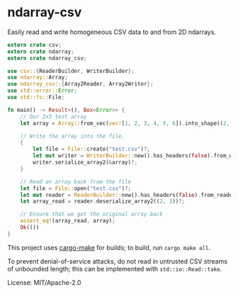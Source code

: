 # ndarray-csv

Easily read and write homogeneous CSV data to and from 2D ndarrays.

```rust
extern crate csv;
extern crate ndarray;
extern crate ndarray_csv;

use csv::{ReaderBuilder, WriterBuilder};
use ndarray::Array;
use ndarray_csv::{Array2Reader, Array2Writer};
use std::error::Error;
use std::fs::File;

fn main() -> Result<(), Box<Error>> {
    // Our 2x3 test array
    let array = Array::from_vec(vec![1, 2, 3, 4, 5, 6]).into_shape((2, 3)).unwrap();

    // Write the array into the file.
    {
        let file = File::create("test.csv")?;
        let mut writer = WriterBuilder::new().has_headers(false).from_writer(file);
        writer.serialize_array2(&array)?;
    }

    // Read an array back from the file
    let file = File::open("test.csv")?;
    let mut reader = ReaderBuilder::new().has_headers(false).from_reader(file);
    let array_read = reader.deserialize_array2((2, 3))?;

    // Ensure that we got the original array back
    assert_eq!(array_read, array);
    Ok(())
}
```

This project uses [cargo-make](https://sagiegurari.github.io/cargo-make/) for builds; to build,
run `cargo make all`.

To prevent denial-of-service attacks, do not read in untrusted CSV streams of unbounded length;
this can be implemented with `std::io::Read::take`.

License: MIT/Apache-2.0
